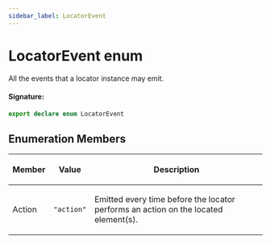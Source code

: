 ```yaml
---
sidebar_label: LocatorEvent
---
```


# LocatorEvent enum

All the events that a locator instance may emit.

#### Signature:

```typescript
export declare enum LocatorEvent
```

## Enumeration Members

<table><thead><tr><th>

Member

</th><th>

Value

</th><th>

Description

</th></tr></thead>
<tbody><tr><td>

Action

</td><td>

`"action"`

</td><td>

Emitted every time before the locator performs an action on the located element(s).

</td></tr>
</tbody></table>
